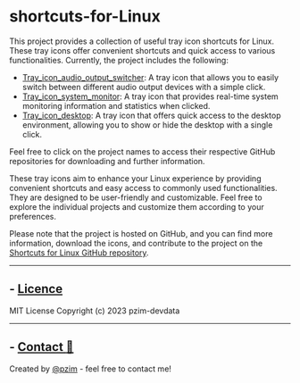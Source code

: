 # shortcuts-for-Linux
This project provides a collection of useful tray icon shortcuts for Linux. These tray icons offer convenient shortcuts and quick access to various functionalities. Currently, the project includes the following:


- [Tray_icon_audio_output_switcher](https://github.com/pzim-devdata/shortcuts-for-Linux/tree/main/Tray_icon_audio_output_switcher): A tray icon that allows you to easily switch between different audio output devices with a simple click.
- [Tray_icon_system_monitor](https://github.com/pzim-devdata/shortcuts-for-Linux/blob/main/Tray_icon_system_monitor): A tray icon that provides real-time system monitoring information and statistics when clicked.
- [Tray_icon_desktop](https://github.com/pzim-devdata/shortcuts-for-Linux/blob/main/Tray_icon_desktop): A tray icon that offers quick access to the desktop environment, allowing you to show or hide the desktop with a single click.

Feel free to click on the project names to access their respective GitHub repositories for downloading and further information.

These tray icons aim to enhance your Linux experience by providing convenient shortcuts and easy access to commonly used functionalities. They are designed to be user-friendly and customizable. Feel free to explore the individual projects and customize them according to your preferences.

Please note that the project is hosted on GitHub, and you can find more information, download the icons, and contribute to the project on the [Shortcuts for Linux GitHub repository](https://github.com/pzim-devdata/shortcuts-for-Linux).

--------------------------------------------

## - [Licence](https://github.com/pzim-devdata/DATA-developer/raw/master/LICENSE)
MIT License
Copyright (c) 2023 pzim-devdata

--------------------------------------------

## - [Contact :email:](mailto:contact@pzim.fr?subject=Contact%20from%20Github)
Created by [@pzim](https://www.pzim.fr/) - feel free to contact me!
